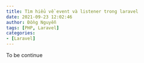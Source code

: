 ```yaml
---
title: Tìm hiểu về event và listener trong laravel
date: 2021-09-23 12:02:46
author: Đồng Nguyễn
tags: [PHP, Laravel]
categories:
- [Laravel]
---
```


To be continue